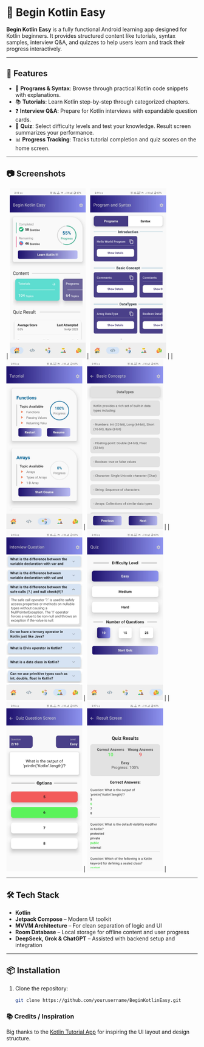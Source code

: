 # 📱 Begin Kotlin Easy

**Begin Kotlin Easy** is a fully functional Android learning app designed for Kotlin beginners. It provides structured content like tutorials, syntax samples, interview Q&A, and quizzes to help users learn and track their progress interactively.

---

## 🚀 Features

- 📘 **Programs & Syntax**: Browse through practical Kotlin code snippets with explanations.
- 📚 **Tutorials**: Learn Kotlin step-by-step through categorized chapters.
- ❓ **Interview Q&A**: Prepare for Kotlin interviews with expandable question cards.
- 🧠 **Quiz**: Select difficulty levels and test your knowledge. Result screen summarizes your performance.
- 📊 **Progress Tracking**: Tracks tutorial completion and quiz scores on the home screen.

---


## 📷 Screenshots
| <img src="home_screen.jpg" width="200"/> | <img src="program_screen.jpg" width="200"/> |
| <img src="tutorial_screen.jpg" width="200"/> | <img src="tutorial_detailed_screen2.jpg" width="200"/> |
| <img src="intreview_screen_expanded_condition.jpg" width="200"/> | <img src="quiz_screen.jpg" width="200"/> |
| <img src="quiz_question.jpg" width="200"/> | <img src="quiz_result.jpg" width="200"/> |

---

## 🛠️ Tech Stack

- **Kotlin**
- **Jetpack Compose** – Modern UI toolkit
- **MVVM Architecture** – For clean separation of logic and UI
- **Room Database** – Local storage for offline content and user progress
- **DeepSeek, Grok & ChatGPT** – Assisted with backend setup and integration

---

## 📦 Installation

1. Clone the repository:
   ```bash
   git clone https://github.com/yourusername/BeginKotlinEasy.git

### 📚 Credits / Inspiration

Big thanks to the [Kotlin Tutorial App](https://play.google.com/store/apps/details?id=club.onepercent.kotlin_tutorial&hl=en_IN) for inspiring the UI layout and design structure.
